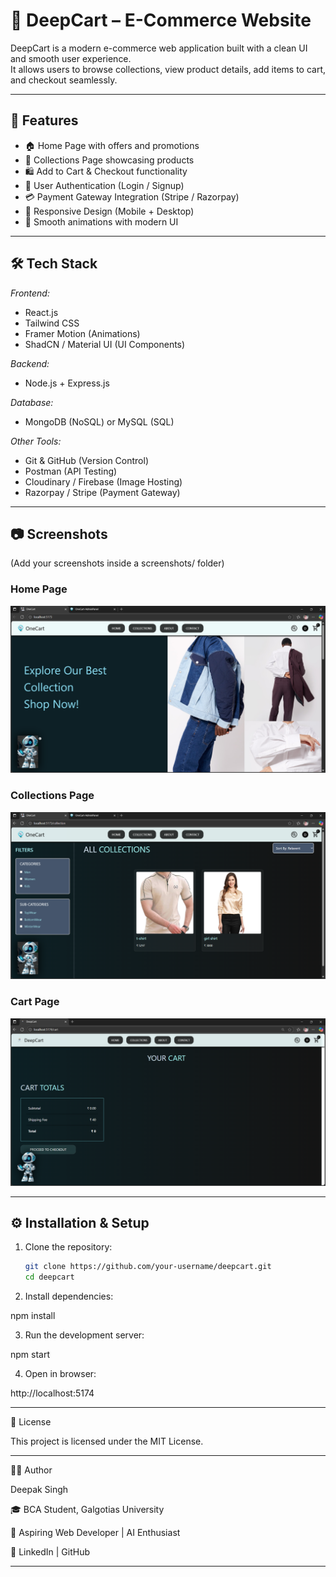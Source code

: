 # 🛒 DeepCart – E-Commerce Website

DeepCart is a modern e-commerce web application built with a clean UI and smooth user experience.  
It allows users to browse collections, view product details, add items to cart, and checkout seamlessly.

---

## 🚀 Features
- 🏠 Home Page with offers and promotions  
- 📂 Collections Page showcasing products  
- 🛍 Add to Cart & Checkout functionality  
- 🔐 User Authentication (Login / Signup)  
- 💳 Payment Gateway Integration (Stripe / Razorpay)  
- 📱 Responsive Design (Mobile + Desktop)  
- 🎨 Smooth animations with modern UI  

---

## 🛠 Tech Stack
*Frontend:*
- React.js  
- Tailwind CSS  
- Framer Motion (Animations)  
- ShadCN / Material UI (UI Components)  

*Backend:*
- Node.js + Express.js  

*Database:*
- MongoDB (NoSQL) or MySQL (SQL)  

*Other Tools:*
- Git & GitHub (Version Control)  
- Postman (API Testing)  
- Cloudinary / Firebase (Image Hosting)  
- Razorpay / Stripe (Payment Gateway)  

---

## 📷 Screenshots
(Add your screenshots inside a screenshots/ folder)  

### Home Page  
![Home Page](./screenshots/home.png)

### Collections Page  
![Collections](./screenshots/collections.png)

### Cart Page  
![Cart](./screenshots/cart.png)

---

## ⚙ Installation & Setup
1. Clone the repository:
   ```bash
   git clone https://github.com/your-username/deepcart.git
   cd deepcart

2. Install dependencies:

npm install


3. Run the development server:

npm start


4. Open in browser:

http://localhost:5174




---

📜 License

This project is licensed under the MIT License.


---

👨‍💻 Author

Deepak Singh

🎓 BCA Student, Galgotias University

💼 Aspiring Web Developer | AI Enthusiast

🔗 LinkedIn | GitHub


---

